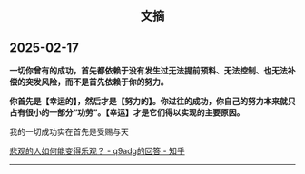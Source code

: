 ## <center>文摘</center>

## 2025-02-17

**一切你曾有的成功，首先都依赖于没有发生过无法提前预料、无法控制、也无法补偿的突发风险，而不是首先依赖于你的努力。**

**你首先是【幸运的】，然后才是【努力的】。你过往的成功，你自己的努力本来就只占有很小的一部分“功劳”。【幸运】才是它们得以实现的主要原因。**

我的一切成功实在首先是受赐与天

[悲观的人如何能变得乐观？ - q9adg的回答 - 知乎](https://www.zhihu.com/question/266034365/answer/557697304)

---